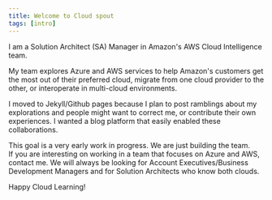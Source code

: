 ```yaml
---
title: Welcome to Cloud spout
tags: [intro]
---
```


I am a Solution Architect (SA) Manager in Amazon's AWS Cloud Intelligence team.

My team explores Azure and AWS services to help Amazon's customers get the most out of their preferred cloud, migrate from one cloud provider to the other, or interoperate in multi-cloud environments.

I moved to Jekyll/Github pages because I plan to post ramblings about my explorations and people might want to correct me, or contribute their own experiences. I wanted a blog platform that easily enabled these collaborations.

This goal is a very early work in progress. We are just building the team.  
If you are interesting on working in a team that focuses on Azure and AWS, contact me. We will always be looking for Account Executives/Business Development Managers and for Solution Architects who know both clouds.


Happy Cloud Learning!
